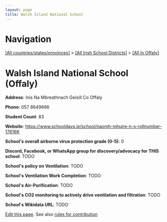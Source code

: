 ```yaml
---
layout: page
title: Walsh Island National School
---
```

# Navigation

[[All countries/states/provinces]](../../..) > [[All Irish School Districts]](../..) > [[All In Offaly]](..)

# Walsh Island National School (Offaly)

**Address**: Inis Na Mbreathnach Geisill Co Offaly

**Phone**: 057 8649686

**Student Count**: 83

**Website**: <https://www.schooldays.ie/school/naomh-mhuire-n-s-rollnumber-17616K>

**School's overall airborne virus protection grade (0-5)**: 0

**Discord, Facebook, or WhatsApp group for discovery/advocacy for THIS school**: TODO

**School's policy on Ventilation**: TODO

**School's Ventilation Work Completion**: TODO

**School's Air-Purification**: TODO

**School's CO2 monitoring to actively drive ventilation and filtration**: TODO

**School's Wikidata URL**: TODO


[Edit this page](https://github.com/ventilate-schools/Ireland/edit/main/./Offaly/Walsh_Island_National_School.md). See also [rules for contribution](../../../contribution-rules/)